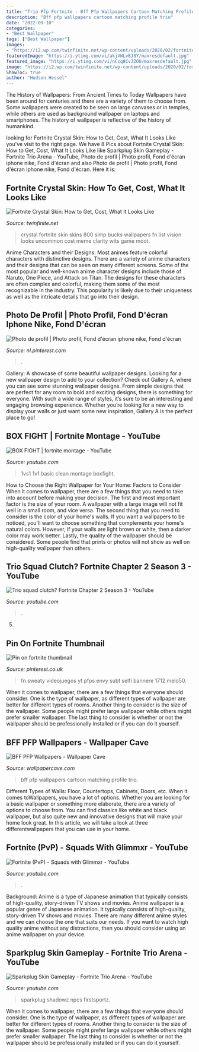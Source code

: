 ```yaml
---
title: "Trio Pfp Fortnite - Bff Pfp Wallpapers Cartoon Matching Profile Trio"
description: "Bff pfp wallpapers cartoon matching profile trio"
date: "2022-09-10"
categories:
- "Best Wallpaper"
tags: ["Best Wallpaper"]
images:
- "https://i2.wp.com/twinfinite.net/wp-content/uploads/2020/02/fortnite-crystal.jpg?resize=873%2C916&amp;ssl=1"
featuredImage: "https://i.ytimg.com/vi/akjVWLvBJ8Y/maxresdefault.jpg"
featured_image: "https://i.ytimg.com/vi/nCcq8CvJZOU/maxresdefault.jpg"
image: "https://i2.wp.com/twinfinite.net/wp-content/uploads/2020/02/fortnite-crystal.jpg?resize=873%2C916&amp;ssl=1"
ShowToc: true
author: "Hudson Hessel"
---
```



The History of Wallpapers: From Ancient Times to Today
Wallpapers have been around for centuries and there are a variety of them to choose from. Some wallpapers were created to be seen on large canvases or in temples, while others are used as background wallpaper on laptops and smartphones. The history of wallpaper is reflective of the history of humankind.

	

		
looking for Fortnite Crystal Skin: How to Get, Cost, What It Looks Like you've visit to the right page. We have 8 Pics about Fortnite Crystal Skin: How to Get, Cost, What It Looks Like like Sparkplug Skin Gameplay - Fortnite Trio Arena - YouTube, Photo de profil | Photo profil, Fond d&#039;écran iphone nike, Fond d&#039;écran and also Photo de profil | Photo profil, Fond d&#039;écran iphone nike, Fond d&#039;écran. Here it is:
		
    
## Fortnite Crystal Skin: How To Get, Cost, What It Looks Like

<img loading=lazy src="https://i2.wp.com/twinfinite.net/wp-content/uploads/2020/02/fortnite-crystal.jpg?resize=873%2C916&amp;ssl=1" onerror="this.onerror=null;this.src='https://tse1.mm.bing.net/th?id=OIP.cm1A5p0JWxTQRi0k0Eu1CwHaHx&amp;pid=15.1';" alt="Fortnite Crystal Skin: How to Get, Cost, What It Looks Like">

_Source: twinfinite.net_

>crystal fortnite skin skins 800 simp bucks wallpapers fn list vision looks uncommon cost meme clarity wits game moot. 

	

Anime Characters and their Designs: Most animes feature colorful characters with distinctive designs.
There are a variety of anime characters and their designs that can be seen on many different screens. Some of the most popular and well-known anime character designs include those of Naruto, One Piece, and Attack on Titan. The designs for these characters are often complex and colorful, making them some of the most recognizable in the industry. This popularity is likely due to their uniqueness as well as the intricate details that go into their design.

    
## Photo De Profil | Photo Profil, Fond D&#039;écran Iphone Nike, Fond D&#039;écran

<img loading=lazy src="https://i.pinimg.com/originals/dc/1a/0f/dc1a0fd25a127e6c69191df85e218587.jpg" onerror="this.onerror=null;this.src='https://tse2.mm.bing.net/th?id=OIP.Ryfq2aOD9_VuCvtunpt1RgHaHa&amp;pid=15.1';" alt="Photo de profil | Photo profil, Fond d&#039;écran iphone nike, Fond d&#039;écran">

_Source: nl.pinterest.com_

>. 

	

Gallery: A showcase of some beautiful wallpaper designs.
Looking for a new wallpaper design to add to your collection? Check out Gallery A, where you can see some stunning wallpaper designs. From simple designs that are perfect for any room to bold and exciting designs, there is something for everyone. With such a wide range of styles, it’s sure to be an interesting and engaging browsing experience. Whether you’re looking for a new way to display your walls or just want some new inspiration, Gallery A is the perfect place to go!





	
	
    
## BOX FIGHT | Fortnite Montage - YouTube

<img loading=lazy src="https://i.ytimg.com/vi/nCcq8CvJZOU/maxresdefault.jpg" onerror="this.onerror=null;this.src='https://tse1.mm.bing.net/th?id=OIP.5lXJOimJIi9qteqbJ98IOAHaEK&amp;pid=15.1';" alt="BOX FIGHT | fortnite montage - YouTube">

_Source: youtube.com_

>1vs1 1v1 basic clean montage boxfight. 

	

How to Choose the Right Wallpaper for Your Home: Factors to Consider
When it comes to wallpaper, there are a few things that you need to take into account before making your decision. The first and most important factor is the size of your room. A wallpaper with a large image will not fit well in a small room, and vice versa. 
The second thing that you need to consider is the color of your home's walls. If you want a wallpapers to be noticed, you'll want to choose something that complements your home's natural colors. However, if your walls are light brown or white, then a darker color may work better. 
Lastly, the quality of the wallpaper should be considered. Some people find that prints or photos will not show as well on high-quality wallpaper than others.

    
## Trio Squad Clutch? Fortnite Chapter 2 Season 3 - YouTube

<img loading=lazy src="https://i.ytimg.com/vi/HUJqhm7hf2I/maxresdefault.jpg" onerror="this.onerror=null;this.src='https://tse4.mm.bing.net/th?id=OIP.hhihKn_xXrLsemE7CvDdzgHaEK&amp;pid=15.1';" alt="Trio squad clutch? Fortnite Chapter 2 Season 3 - YouTube">

_Source: youtube.com_

>. 

	

5.

    
## Pin On Fortnite Thumbnail

<img loading=lazy src="https://i.pinimg.com/736x/46/3f/22/463f2204f6caac031d393ae82b7b98f3.jpg" onerror="this.onerror=null;this.src='https://tse4.mm.bing.net/th?id=OIP.GF6DkYGL60xiWUZSIU5v6AHaHa&amp;pid=15.1';" alt="Pin on fortnite thumbnail">

_Source: pinterest.co.uk_

>fn sweaty videojuegos yt pfps envy subt selfi bannere 1712 melo50. 

	

When it comes to wallpaper, there are a few things that everyone should consider. One is the type of wallpaper, as different types of wallpaper are better for different types of rooms. Another thing to consider is the size of the wallpaper. Some people might prefer large wallpaper while others might prefer smaller wallpaper. The last thing to consider is whether or not the wallpaper should be professionally installed or if you can do it yourself.

    
## BFF PFP Wallpapers - Wallpaper Cave

<img loading=lazy src="https://wallpapercave.com/wp/wp8395018.jpg" onerror="this.onerror=null;this.src='https://tse2.mm.bing.net/th?id=OIP.Csuv1q83YmMi9a7lsBbqLgHaHa&amp;pid=15.1';" alt="BFF PFP Wallpapers - Wallpaper Cave">

_Source: wallpapercave.com_

>bff pfp wallpapers cartoon matching profile trio. 

	

Different Types of Walls: Floor, Countertops, Cabinets, Doors, etc.
When it comes toWallpapers, you have a lot of options. Whether you are looking for a basic wallpaper or something more elaborate, there are a variety of options to choose from. You can find classics like white and black wallpaper, but also quite new and innovative designs that will make your home look great. In this article, we will take a look at three differentwallpapers that you can use in your home.

    
## Fortnite (PvP) - Squads With Glimmxr - YouTube

<img loading=lazy src="https://i.ytimg.com/vi/akjVWLvBJ8Y/maxresdefault.jpg" onerror="this.onerror=null;this.src='https://tse1.mm.bing.net/th?id=OIP.t7ZCsRRQv-VZc1B1Xnp3aAHaEK&amp;pid=15.1';" alt="Fortnite (PvP) - Squads with Glimmxr - YouTube">

_Source: youtube.com_

>. 

	

Background: Anime is a type of Japanese animation that typically consists of high-quality, story-driven TV shows and movies.
Anime wallpaper is a popular genre of Japanese animation. It typically consists of high-quality, story-driven TV shows and movies. There are many different anime styles and we can choose the one that suits our needs. If you want to watch high quality anime without any distractions, then you should consider using an anime wallpaper on your device.

    
## Sparkplug Skin Gameplay - Fortnite Trio Arena - YouTube

<img loading=lazy src="https://i.ytimg.com/vi/ECH5tKiIny0/maxresdefault.jpg" onerror="this.onerror=null;this.src='https://tse4.mm.bing.net/th?id=OIP.tKDwP423tH7RezcPU_6VwAHaEK&amp;pid=15.1';" alt="Sparkplug Skin Gameplay - Fortnite Trio Arena - YouTube">

_Source: youtube.com_

>sparkplug shadowz npcs firstsportz. 

	

When it comes to wallpaper, there are a few things that everyone should consider. One is the type of wallpaper, as different types of wallpaper are better for different types of rooms. Another thing to consider is the size of the wallpaper. Some people might prefer large wallpaper while others might prefer smaller wallpaper. The last thing to consider is whether or not the wallpaper should be professionally installed or if you can do it yourself.

